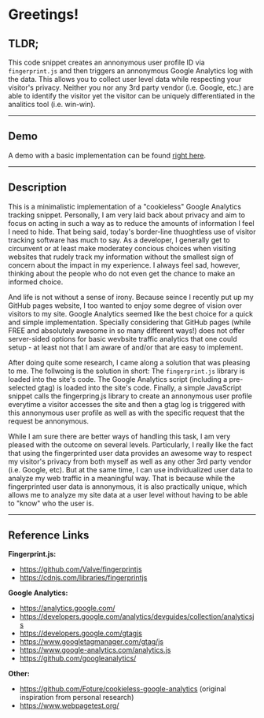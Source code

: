 
# Greetings!

## TLDR;
This code snippet creates an annonymous user profile ID via `fingerprint.js` and then triggers an annonymous Google Analytics log with the data. This allows you to collect user level data while respecting your visitor's privacy. Neither you nor any 3rd party vendor (i.e. Google, etc.) are able to identify the visitor yet the visitor can be uniquely differentiated in the analitics tool (i.e. win-win).

---

## Demo

A demo with a basic implementation can be found [right here](https://codepen.io/artystable/full/VwwymXm).

---

## Description

This is a minimalistic implementation of a "cookieless" Google Analytics tracking snippet. Personally, I am very laid back about privacy and aim to focus on acting in such a way as to reduce the amounts of information I feel I need to hide. That being said, today's border-line thuoghtless use of visitor tracking software has much to say. As a developer, I generally get to circunvent or at least make moderatey concious choices when visiting websites that rudely track my information without the smallest sign of concern about the impact in my experience. I always feel sad, however, thinking about the people who do not even get the chance to make an informed choice.

And life is not without a sense of irony. Because seince I recently put up my GitHub pages website, I too wanted to enjoy some degree of vision over visitors to my site. Google Analytics seemed like the best choice for a quick and simple implementation. Specially considering that GitHub pages (while FREE and absolutely awesome in so many different ways!) does not offer server-sided options for basic wevbsite traffic analytics that one could setup - at least not that I am aware of and/or that are easy to implement.

After doing quite some research, I came along a solution that was pleasing to me. The follwoing is the solution in short: The `fingerprint.js` library is loaded into the site's code. The Google Analytics script (including a pre-selected gtag) is loaded into the site's code. Finally, a simple JavaScript snippet calls the fingerpring.js library to create an annonymous user profile everytime a visitor accesses the site and then a gtag log is triggered with this annonymous user profile as well as with the specific request that the request be annonymous.

While I am sure there are better ways of handling this task, I am very pleased with the outcome on several levels. Particularly, I really like the fact that using the fingerprinted user data provides an awesome way to respect my visitor's privacy from both myself as well as any other 3rd party vendor (i.e. Google, etc). But at the same time, I can use individualized user data to analyze my web traffic in a meaningful way. That is because while the fingerprinted user data is annonymous, it is also practically unique, which allows me to analyze my site data at a user level without having to be able to "know" who the user is.

---

## Reference Links

**Fingerprint.js:**
- https://github.com/Valve/fingerprintjs
- https://cdnjs.com/libraries/fingerprintjs

**Google Analytics:**
- https://analytics.google.com/
- https://developers.google.com/analytics/devguides/collection/analyticsjs
- https://developers.google.com/gtagjs
- https://www.googletagmanager.com/gtag/js
- https://www.google-analytics.com/analytics.js
- https://github.com/googleanalytics/

**Other:**
- https://github.com/Foture/cookieless-google-analytics (original inspiration from personal research)
- https://www.webpagetest.org/
